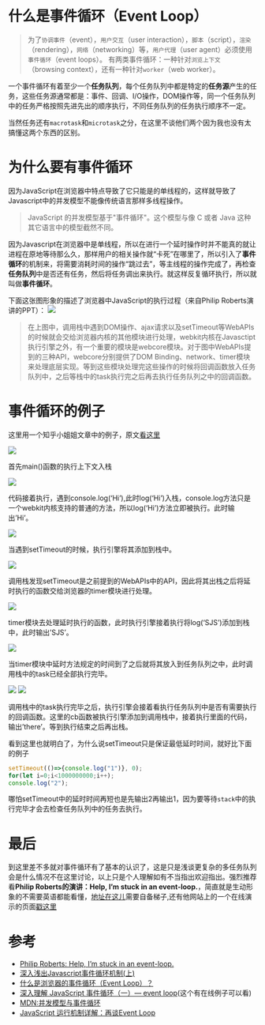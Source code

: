 # 什么是事件循环（Event Loop）
> 为了`协调事件`（event），`用户交互`（user interaction），`脚本`（script），`渲染`（rendering），`网络`（networking）等，`用户代理`（user agent）必须使用`事件循环`（event loops）。
> 有两类事件循环：一种针对`浏览上下文`（browsing context），还有一种针对`worker`（web worker）。

一个事件循环有着至少一个**任务队列**，每个任务队列中都是特定的**任务源**产生的任务，这些任务源通常都是：事件、回调、I/O操作，DOM操作等，同一个任务队列中的任务严格按照先进先出的顺序执行，不同任务队列的任务执行顺序不一定。

当然任务还有`macrotask`和`microtask`之分，在这里不谈他们两个因为我也没有太搞懂这两个东西的区别。

# 为什么要有事件循环
因为JavaScript在浏览器中特点导致了它只能是的单线程的，这样就导致了Javascript中的并发模型不能像传统语言那样多线程操作。
> JavaScript 的并发模型基于"事件循环"。这个模型与像 C 或者 Java 这种其它语言中的模型截然不同。

因为Javascript在浏览器中是单线程，所以在进行一个延时操作时并不能真的就让进程在原地等待那么久，那样用户的相关操作就“卡死”在哪里了，所以引入了**事件循环**的机制来，将需要消耗时间的操作“跳过去”，等主线程的操作完成了，再检查**任务队列**中是否还有任务，然后将任务调出来执行。就这样反复循环执行，所以就叫做**事件循环**。

下面这张图形象的描述了浏览器中JavaScript的执行过程（来自Philip Roberts演讲的PPT）：
![](https://pic2.zhimg.com/80/v2-e902447823cf13e5a547214363233858_hd.jpg)

> 在上图中，调用栈中遇到DOM操作、ajax请求以及setTimeout等WebAPIs的时候就会交给浏览器内核的其他模块进行处理，webkit内核在Javasctipt执行引擎之外，有一个重要的模块是webcore模块。对于图中WebAPIs提到的三种API，webcore分别提供了DOM Binding、network、timer模块来处理底层实现。等到这些模块处理完这些操作的时候将回调函数放入任务队列中，之后等栈中的task执行完之后再去执行任务队列之中的回调函数。

# 事件循环的例子
这里用一个知乎小姐姐文章中的例子，原文[看这里](https://zhuanlan.zhihu.com/p/26229293)

![](https://pic1.zhimg.com/80/v2-9e5a3e686df7e84068575121c1ec9fcd_hd.jpg)

首先main()函数的执行上下文入栈

![](https://pic1.zhimg.com/80/v2-1a9a6a95c4a7d3dc45facb5b2545640d_hd.jpg)

代码接着执行，遇到console.log(‘Hi’),此时log(‘Hi’)入栈，console.log方法只是一个webkit内核支持的普通的方法，所以log(‘Hi’)方法立即被执行。此时输出’Hi’。

![](https://pic4.zhimg.com/80/v2-4a8c8a73009cc73d5efdb833fdf81b03_hd.jpg)

当遇到setTimeout的时候，执行引擎将其添加到栈中。

![](https://pic3.zhimg.com/80/v2-37a7df54154dd521ced4dae2e3470c22_hd.jpg)

调用栈发现setTimeout是之前提到的WebAPIs中的API，因此将其出栈之后将延时执行的函数交给浏览器的timer模块进行处理。

![](https://pic2.zhimg.com/80/v2-800d6abf4bcdef9a354c9d60f2882a26_hd.jpg)

timer模块去处理延时执行的函数，此时执行引擎接着执行将log(‘SJS’)添加到栈中，此时输出’SJS’。

![](https://pic4.zhimg.com/80/v2-e804f07a0d9b0436941e3e48550349b9_hd.jpg)

当timer模块中延时方法规定的时间到了之后就将其放入到任务队列之中，此时调用栈中的task已经全部执行完毕。

![](https://pic1.zhimg.com/80/v2-c3c2686ecfa45b21ff3bc99b0252b90b_hd.jpg)
![](https://pic4.zhimg.com/80/v2-f78ad9009fd2622c139f2da66f61d19b_hd.jpg)

调用栈中的task执行完毕之后，执行引擎会接着看执行任务队列中是否有需要执行的回调函数。这里的cb函数被执行引擎添加到调用栈中，接着执行里面的代码，输出’there’。等到执行结束之后再出栈。

看到这里也就明白了，为什么说setTimeout只是保证最低延时时间，就好比下面的例子
```js
setTimeout(()=>{console.log("1")}, 0);
for(let i=0;i<1000000000;i++);
console.log("2");
```
哪怕setTimeout中的延时时间再短也是先输出2再输出1，因为要等待`stack`中的执行完毕才会去检查任务队列中的任务去执行。

# 最后
到这里差不多就对事件循环有了基本的认识了，这是只是浅谈更复杂的多任务队列会是什么情况不在这里讨论，以上只是个人理解如有不当指出欢迎指出。强烈推荐看**Philip Roberts的演讲：Help, I’m stuck in an event-loop.**，简直就是生动形象的不需要英语都能看懂，[地址在这儿](https://vimeo.com/96425312)需要自备梯子,还有他网站上的一个在线演示的页面[戳这里](http://latentflip.com/loupe/)

# 参考

+ [Philip Roberts: Help, I’m stuck in an event-loop.](https://vimeo.com/96425312)
+ [深入浅出Javascript事件循环机制(上)](https://zhuanlan.zhihu.com/p/26229293)
+ [什么是浏览器的事件循环（Event Loop）？](https://segmentfault.com/a/1190000010622146)
+ [深入理解 JavaScript 事件循环（一）— event loop](https://www.cnblogs.com/dong-xu/p/7000163.html)(这个有在线例子可以看)
+ [MDN:并发模型与事件循环](https://developer.mozilla.org/zh-CN/docs/Web/JavaScript/EventLoop)
+ [JavaScript 运行机制详解：再谈Event Loop](http://www.ruanyifeng.com/blog/2014/10/event-loop.html)